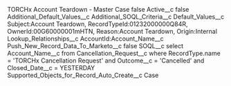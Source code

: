 <?xml version="1.0" encoding="UTF-8"?>
<CustomMetadata xmlns="http://soap.sforce.com/2006/04/metadata" xmlns:xsi="http://www.w3.org/2001/XMLSchema-instance" xmlns:xsd="http://www.w3.org/2001/XMLSchema">
    <label>TORCHx Account Teardown - Master Case</label>
    <protected>false</protected>
    <values>
        <field>Active__c</field>
        <value xsi:type="xsd:boolean">false</value>
    </values>
    <values>
        <field>Additional_Default_Values__c</field>
        <value xsi:nil="true"/>
    </values>
    <values>
        <field>Additional_SOQL_Criteria__c</field>
        <value xsi:nil="true"/>
    </values>
    <values>
        <field>Default_Values__c</field>
        <value xsi:type="xsd:string">Subject:Account Teardown,
RecordTypeId:01232000000Q84R,
OwnerId:00G60000001mHTN,
Reason:Account Teardown,
Origin:Internal</value>
    </values>
    <values>
        <field>Lookup_Relationships__c</field>
        <value xsi:type="xsd:string">AccountId:Account_Name__c</value>
    </values>
    <values>
        <field>Push_New_Record_Data_To_Marketo__c</field>
        <value xsi:type="xsd:boolean">false</value>
    </values>
    <values>
        <field>SOQL__c</field>
        <value xsi:type="xsd:string">select Account_Name__c from Cancellation_Request__c where RecordType.name = &apos;TORCHx Cancellation Request&apos; and Outcome__c = &apos;Cancelled&apos; and Closed_Date__c = YESTERDAY</value>
    </values>
    <values>
        <field>Supported_Objects_for_Record_Auto_Create__c</field>
        <value xsi:type="xsd:string">Case</value>
    </values>
</CustomMetadata>
